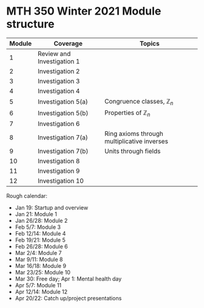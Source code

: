# MTH 350 Winter 2021 Module structure 

| Module | Coverage | Topics |
| ------ | -------- | -------- |
|  1      |  Review and Investigation 1                |
|  2      |  Investigation 2        |          |
|  3      |  Investigation 3        |          |
|  4      |  Investigation 4        |          |
|  5      |  Investigation 5(a)        |  Congruence classes, $\mathbb{Z}_n$        |
|  6      |  Investigation 5(b)        |  Properties of $\mathbb{Z}_n$       |
|  7      |  Investigation 6        |          |
|  8      |  Investigation 7(a)        | Ring axioms through multiplicative inverses         |
|  9      |  Investigation 7(b)        | Units through fields          |
|  10      | Investigation 8         |          |
|  11      | Investigation 9         |          |
| 12      |  Investigation 10        |


Rough calendar: 

- Jan 19: Startup and overview
- Jan 21: Module 1
- Jan 26/28: Module 2
- Feb 5/7: Module 3
- Feb 12/14: Module 4
- Feb 19/21: Module 5 
- Feb 26/28: Module 6
- Mar 2/4: Module 7
- Mar 9/11: Module 8
- Mar 16/18: Module 9
- Mar 23/25: Module 10
- Mar 30: Free day; Apr 1: Mental health day
- Apr 5/7: Module 11
- Apr 12/14: Module 12
- Apr 20/22: Catch up/project presentations 
<!--stackedit_data:
eyJoaXN0b3J5IjpbLTQ0NzA0NjE5LC02NzYxNDQ4NjZdfQ==
-->